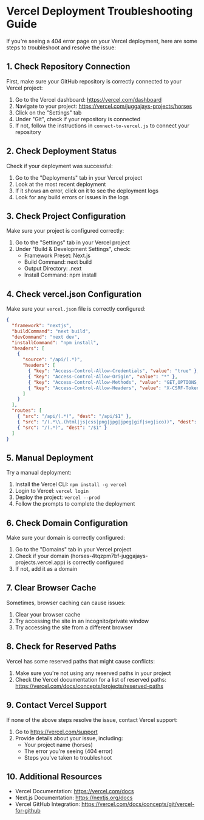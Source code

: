 # Vercel Deployment Troubleshooting Guide

If you're seeing a 404 error page on your Vercel deployment, here are some steps to troubleshoot and resolve the issue:

## 1. Check Repository Connection

First, make sure your GitHub repository is correctly connected to your Vercel project:

1. Go to the Vercel dashboard: https://vercel.com/dashboard
2. Navigate to your project: https://vercel.com/juggajays-projects/horses
3. Click on the "Settings" tab
4. Under "Git", check if your repository is connected
5. If not, follow the instructions in `connect-to-vercel.js` to connect your repository

## 2. Check Deployment Status

Check if your deployment was successful:

1. Go to the "Deployments" tab in your Vercel project
2. Look at the most recent deployment
3. If it shows an error, click on it to see the deployment logs
4. Look for any build errors or issues in the logs

## 3. Check Project Configuration

Make sure your project is configured correctly:

1. Go to the "Settings" tab in your Vercel project
2. Under "Build & Development Settings", check:
   - Framework Preset: Next.js
   - Build Command: next build
   - Output Directory: .next
   - Install Command: npm install

## 4. Check vercel.json Configuration

Make sure your `vercel.json` file is correctly configured:

```json
{
  "framework": "nextjs",
  "buildCommand": "next build",
  "devCommand": "next dev",
  "installCommand": "npm install",
  "headers": [
    {
      "source": "/api/(.*)",
      "headers": [
        { "key": "Access-Control-Allow-Credentials", "value": "true" },
        { "key": "Access-Control-Allow-Origin", "value": "*" },
        { "key": "Access-Control-Allow-Methods", "value": "GET,OPTIONS,PATCH,DELETE,POST,PUT" },
        { "key": "Access-Control-Allow-Headers", "value": "X-CSRF-Token, X-Requested-With, Accept, Accept-Version, Content-Length, Content-MD5, Content-Type, Date, X-Api-Version, X-API-KEY" }
      ]
    }
  ],
  "routes": [
    { "src": "/api/(.*)", "dest": "/api/$1" },
    { "src": "/(.*\\.(html|js|css|png|jpg|jpeg|gif|svg|ico))", "dest": "/$1" },
    { "src": "/(.*)", "dest": "/$1" }
  ]
}
```

## 5. Manual Deployment

Try a manual deployment:

1. Install the Vercel CLI: `npm install -g vercel`
2. Login to Vercel: `vercel login`
3. Deploy the project: `vercel --prod`
4. Follow the prompts to complete the deployment

## 6. Check Domain Configuration

Make sure your domain is correctly configured:

1. Go to the "Domains" tab in your Vercel project
2. Check if your domain (horses-4tqzpm7bf-juggajays-projects.vercel.app) is correctly configured
3. If not, add it as a domain

## 7. Clear Browser Cache

Sometimes, browser caching can cause issues:

1. Clear your browser cache
2. Try accessing the site in an incognito/private window
3. Try accessing the site from a different browser

## 8. Check for Reserved Paths

Vercel has some reserved paths that might cause conflicts:

1. Make sure you're not using any reserved paths in your project
2. Check the Vercel documentation for a list of reserved paths: https://vercel.com/docs/concepts/projects/reserved-paths

## 9. Contact Vercel Support

If none of the above steps resolve the issue, contact Vercel support:

1. Go to https://vercel.com/support
2. Provide details about your issue, including:
   - Your project name (horses)
   - The error you're seeing (404 error)
   - Steps you've taken to troubleshoot

## 10. Additional Resources

- Vercel Documentation: https://vercel.com/docs
- Next.js Documentation: https://nextjs.org/docs
- Vercel GitHub Integration: https://vercel.com/docs/concepts/git/vercel-for-github